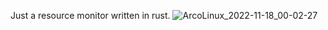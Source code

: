 Just a resource monitor written in rust.
![ArcoLinux_2022-11-18_00-02-27](https://user-images.githubusercontent.com/63180896/202632454-bf768671-8c08-4b43-ae8d-e2dda5719ad2.png)
